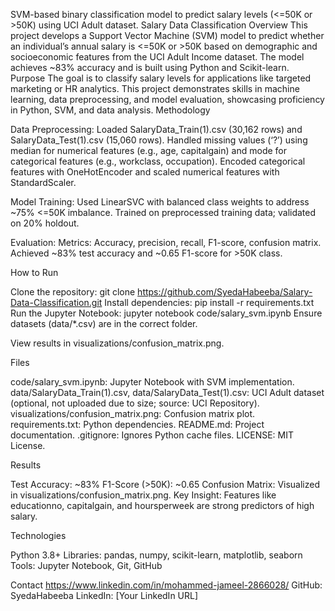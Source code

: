 
SVM-based binary classification model to predict salary levels (&lt;=50K or >50K) using UCI Adult dataset.
Salary Data Classification
Overview
This project develops a Support Vector Machine (SVM) model to predict whether an individual’s annual salary is <=50K or >50K based on demographic and socioeconomic features from the UCI Adult Income dataset. The model achieves ~83% accuracy and is built using Python and Scikit-learn.
Purpose
The goal is to classify salary levels for applications like targeted marketing or HR analytics. This project demonstrates skills in machine learning, data preprocessing, and model evaluation, showcasing proficiency in Python, SVM, and data analysis.
Methodology

Data Preprocessing:
Loaded SalaryData_Train(1).csv (30,162 rows) and SalaryData_Test(1).csv (15,060 rows).
Handled missing values (‘?’) using median for numerical features (e.g., age, capitalgain) and mode for categorical features (e.g., workclass, occupation).
Encoded categorical features with OneHotEncoder and scaled numerical features with StandardScaler.


Model Training:
Used LinearSVC with balanced class weights to address ~75% <=50K imbalance.
Trained on preprocessed training data; validated on 20% holdout.


Evaluation:
Metrics: Accuracy, precision, recall, F1-score, confusion matrix.
Achieved ~83% test accuracy and ~0.65 F1-score for >50K class.



How to Run

Clone the repository: git clone https://github.com/SyedaHabeeba/Salary-Data-Classification.git
Install dependencies: pip install -r requirements.txt
Run the Jupyter Notebook: jupyter notebook code/salary_svm.ipynb
Ensure datasets (data/*.csv) are in the correct folder.


View results in visualizations/confusion_matrix.png.

Files

code/salary_svm.ipynb: Jupyter Notebook with SVM implementation.
data/SalaryData_Train(1).csv, data/SalaryData_Test(1).csv: UCI Adult dataset (optional, not uploaded due to size; source: UCI Repository).
visualizations/confusion_matrix.png: Confusion matrix plot.
requirements.txt: Python dependencies.
README.md: Project documentation.
.gitignore: Ignores Python cache files.
LICENSE: MIT License.

Results

Test Accuracy: ~83%
F1-Score (>50K): ~0.65
Confusion Matrix: Visualized in visualizations/confusion_matrix.png.
Key Insight: Features like educationno, capitalgain, and hoursperweek are strong predictors of high salary.

Technologies

Python 3.8+
Libraries: pandas, numpy, scikit-learn, matplotlib, seaborn
Tools: Jupyter Notebook, Git, GitHub

Contact
https://www.linkedin.com/in/mohammed-jameel-2866028/
GitHub: SyedaHabeeba
LinkedIn: [Your LinkedIn URL]
